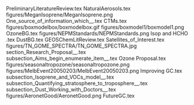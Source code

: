 PreliminaryLiteratureReview.tex
NaturalAerosols.tex
figures/MeganIsoprene/MeganIsoprene.png
One_source_of_information_which__.tex
CTMs.tex
figures/boxmodelbox/boxmodelbox.gif
figures/boxmodel1/boxmodel1.png
OzoneBG.tex
figures/NEPMStandards/NEPMStandards.png
Isop and HCHO .tex
DustBG.tex
GEOSChemLitReview.tex
Satellites_of_Interest.tex
figures/TN_GOME_SPECTRA/TN_GOME_SPECTRA.jpg
section_Research_Proposal__.tex
subsection_Aims_begin_enumerate_item__.tex
Ozone Proposal.tex
figures/seasonaltropozone/seasonaltropozone.png
figures/MelbEvent20050203/MelbEvent20050203.png
Improving GC.tex
subsection_Isoprene_and_VOCs_model__.tex
subsection_Quantifying_stratosphere_to_troposphere__.tex
subsection_Dust_Working_with_Doctors__.tex
figures/AeronetGood/AeronetGood.png
FutureGC.tex
